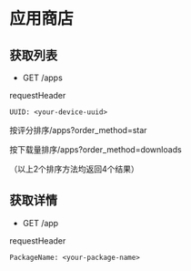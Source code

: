 # 应用商店

## 获取列表

* GET /apps

requestHeader

```
UUID: <your-device-uuid>
```

按评分排序/apps?order_method=star

按下载量排序/apps?order_method=downloads

（以上2个排序方法均返回4个结果）

## 获取详情

* GET /app

requestHeader
```
PackageName: <your-package-name>
```
